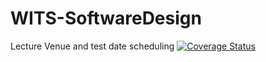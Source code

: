 # WITS-SoftwareDesign
Lecture Venue and test date scheduling
<a href='https://coveralls.io/github/MS35/WITS-SoftwareDesign?branch=master'>
<img src='https://coveralls.io/repos/github/MS35/WITS-SoftwareDesign/badge.svg?branch=master' alt='Coverage Status' />
</a>
